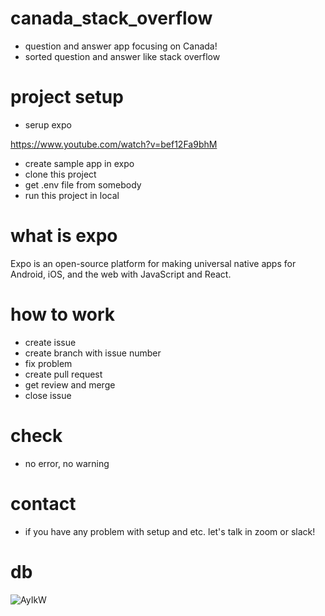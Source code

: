 # canada_stack_overflow
- question and answer app focusing on Canada!
- sorted question and answer like stack overflow

# project setup
- serup expo

https://www.youtube.com/watch?v=bef12Fa9bhM

- create sample app in expo
- clone this project
- get .env file from somebody
- run this project in local

# what is expo
Expo is an open-source platform for making universal native apps for Android, iOS, and the web with JavaScript and React.

# how to work
- create issue
- create branch with issue number
- fix problem
- create pull request
- get review and merge
- close issue

# check
- no error, no warning

# contact
- if you have any problem with setup and etc. let's talk in zoom or slack!

# db
![AyIkW](https://user-images.githubusercontent.com/38809138/154817469-31749fb1-8919-48aa-a7e9-124f257f6e05.png)
